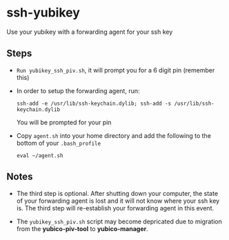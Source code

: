 # ssh-yubikey
Use your yubikey with a forwarding agent for your ssh key

## Steps

* `Run yubikey_ssh_piv.sh`, it will prompt you for a 6 digit pin (remember this)

* In order to setup the forwarding agent, run:
  
  ```
  ssh-add -e /usr/lib/ssh-keychain.dylib; ssh-add -s /usr/lib/ssh-keychain.dylib
  ```
  
  You will be prompted for your pin

* Copy `agent.sh` into your home directory and add the following to the bottom of your `.bash_profile`

  ```
  eval ~/agent.sh
  ```
 
## Notes
* The third step is optional. After shutting down your computer, the state of your forwarding agent is lost and it will not know where your ssh key is. The third step will re-establish your forwarding agent in this event.

* The `yubikey_ssh_piv.sh` script may become depricated due to migration from the **yubico-piv-tool** to **yubico-manager**.
